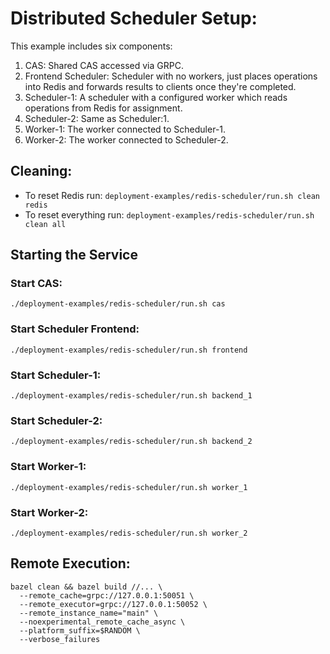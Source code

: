 # Distributed Scheduler Setup:
This example includes six components:
 1. CAS: Shared CAS accessed via GRPC.
 2. Frontend Scheduler: Scheduler with no workers, just places operations into Redis and forwards results to clients once they're completed.
 3. Scheduler-1: A scheduler with a configured worker which reads operations from Redis for assignment.
 4. Scheduler-2: Same as Scheduler:1.
 5. Worker-1: The worker connected to Scheduler-1.
 6. Worker-2: The worker connected to Scheduler-2.

## Cleaning:

- To reset Redis run:
`deployment-examples/redis-scheduler/run.sh clean redis`
- To reset everything run:
`deployment-examples/redis-scheduler/run.sh clean all`

## Starting the Service

### Start CAS:
`./deployment-examples/redis-scheduler/run.sh cas`

### Start Scheduler Frontend:
`./deployment-examples/redis-scheduler/run.sh frontend`

### Start Scheduler-1:
`./deployment-examples/redis-scheduler/run.sh backend_1`

### Start Scheduler-2:
`./deployment-examples/redis-scheduler/run.sh backend_2`
### Start Worker-1:
`./deployment-examples/redis-scheduler/run.sh worker_1`

### Start Worker-2:
`./deployment-examples/redis-scheduler/run.sh worker_2`

## Remote Execution:

```
bazel clean && bazel build //... \
  --remote_cache=grpc://127.0.0.1:50051 \
  --remote_executor=grpc://127.0.0.1:50052 \
  --remote_instance_name="main" \
  --noexperimental_remote_cache_async \
  --platform_suffix=$RANDOM \
  --verbose_failures
```
